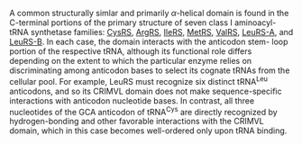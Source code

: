 


A common structurally simlar and primarily $\alpha$-helical domain is found in the C-terminal portions of the primary structure of seven class I aminoacyl-tRNA synthetase families: [CysRS](/class1/cys/), [ArgRS](/class1/arg/),  [IleRS](/class1/ile/),  [MetRS](/class1/met/), [ValRS](/class1/val/), [LeuRS-A](/class1/leu2/), and [LeuRS-B](/class1/leu1/). In each case, the domain interacts with the anticodon stem- loop portion of the respective tRNA, although its functional role differs depending on the extent to which the particular enzyme relies on discriminating among anticodon bases to select its cognate tRNAs from the cellular pool. For example, LeuRS must recognize six distinct tRNA<sup>Leu</sup> anticodons, and so its CRIMVL domain does not make sequence-specific interactions with anticodon nucleotide bases. In contrast, all three nucleotides of the GCA anticodon of tRNA<sup>Cys</sup> are directly recognized by hydrogen-bonding and other favorable interactions with the CRIMVL domain, which in this case becomes well-ordered only upon tRNA binding. 






<!--
	ArgRS: downstream; also D-loop
	CysRS: downstream; but it does not recognise anticodon? There is a 2nd domain which does that

	-->
